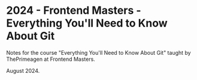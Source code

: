 # 2024 - Frontend Masters - Everything You'll Need to Know About Git

Notes for the course "Everything You'll Need to Know About Git" taught by ThePrimeagen at Frontend Masters.

August 2024.
